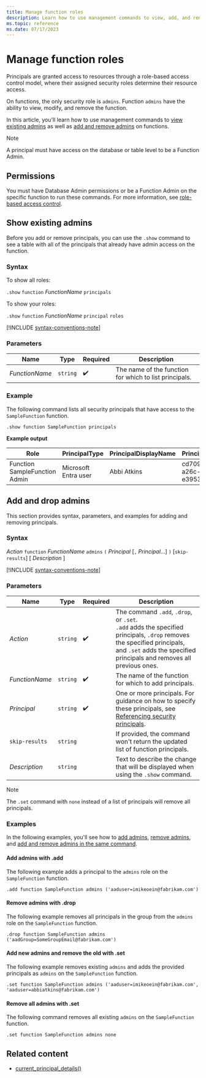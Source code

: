 ```yaml
---
title: Manage function roles
description: Learn how to use management commands to view, add, and remove function admins on a function level.
ms.topic: reference
ms.date: 07/17/2023
---
```


# Manage function roles

Principals are granted access to resources through a role-based access control model, where their assigned security roles determine their resource access.

On functions, the only security role is `admins`. Function `admins` have the ability to view, modify, and remove the function.

In this article, you'll learn how to use management commands to [view existing admins](#show-existing-admins) as well as [add and remove admins](#add-and-drop-admins) on functions.

> [!NOTE]
> A principal must have access on the database or table level to be a Function Admin.

## Permissions

You must have Database Admin permissions or be a Function Admin on the specific function to run these commands. For more information, see [role-based access control](access-control/role-based-access-control.md).

## Show existing admins

Before you add or remove principals, you can use the `.show` command to see a table with all of the principals that already have admin access on the function.

### Syntax

To show all roles:

`.show` `function` *FunctionName* `principals`

To show your roles:

`.show` `function` *FunctionName* `principal` `roles`

[!INCLUDE [syntax-conventions-note](../includes/syntax-conventions-note.md)]

### Parameters

|Name|Type|Required|Description|
|--|--|--|--|
| *FunctionName* | `string` |  :heavy_check_mark: | The name of the function for which to list principals.|

### Example

The following command lists all security principals that have access to the `SampleFunction` function.

```kusto
.show function SampleFunction principals
```

**Example output**

|Role |PrincipalType |PrincipalDisplayName |PrincipalObjectId |PrincipalFQN|
|---|---|---|---|---|
|Function SampleFunction Admin |Microsoft Entra user |Abbi Atkins |cd709aed-a26c-e3953dec735e |aaduser=abbiatkins@fabrikam.com|

## Add and drop admins

This section provides syntax, parameters, and examples for adding and removing principals.

### Syntax

*Action* `function` *FunctionName* `admins` `(` *Principal* [`,` *Principal*...] `)` [`skip-results`] [ *Description* ]

[!INCLUDE [syntax-conventions-note](../includes/syntax-conventions-note.md)]

### Parameters

|Name|Type|Required|Description|
|--|--|--|--|
| *Action* | `string` |  :heavy_check_mark: | The command `.add`, `.drop`, or `.set`.<br/>`.add` adds the specified principals, `.drop` removes the specified principals, and `.set` adds the specified principals and removes all previous ones.|
| *FunctionName* | `string` |  :heavy_check_mark: | The name of the function for which to add principals.|
| *Principal* | `string` |  :heavy_check_mark: | One or more principals. For guidance on how to specify these principals, see [Referencing security principals](access-control/referencing-security-principals.md).|
| `skip-results` | `string` | | If provided, the command won't return the updated list of function principals.|
| *Description* | `string` | | Text to describe the change that will be displayed when using the `.show` command.|

> [!NOTE]
> The `.set` command with `none` instead of a list of principals will remove all principals.

### Examples

In the following examples, you'll see how to [add admins](#add-admins-with-add), [remove admins](#remove-admins-with-drop), and [add and remove admins in the same command](#add-new-admins-and-remove-the-old-with-set).

#### Add admins with .add

The following example adds a principal to the `admins` role on the `SampleFunction` function.

```kusto
.add function SampleFunction admins ('aaduser=imikeoein@fabrikam.com')
```

#### Remove admins with .drop

The following example removes all principals in the group from the `admins` role on the `SampleFunction` function.

```kusto
.drop function SampleFunction admins ('aadGroup=SomeGroupEmail@fabrikam.com')
```

#### Add new admins and remove the old with .set

The following example removes existing `admins` and adds the provided principals as `admins` on the `SampleFunction` function.

```kusto
.set function SampleFunction admins ('aaduser=imikeoein@fabrikam.com', 'aaduser=abbiatkins@fabrikam.com')
```

#### Remove all admins with .set

The following command removes all existing `admins` on the `SampleFunction` function.

```kusto
.set function SampleFunction admins none
```

## Related content

* [current_principal_details()](../query/current-principal-details-function.md)
